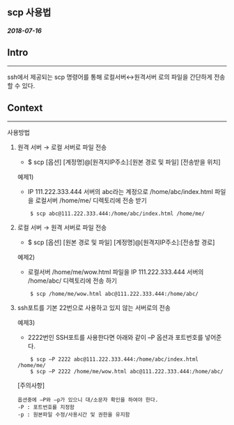 ## scp 사용법

##### 2018-07-16
## Intro
----
ssh에서 제공되는 scp 명령어를 통해 로컬서버↔원격서버 로의 파일을 간단하게 전송할 수 있다.

## Context
---
 
사용방법
1. 원격 서버 → 로컬 서버로 파일 전송
    - $ scp [옵션] [계정명]@[원격지IP주소]:[원본 경로 및 파일] [전송받을 위치]


    예제1) 
    - IP 111.222.333.444 서버의 abc라는 계정으로 /home/abc/index.html 파일을 로컬서버 /home/me/ 디렉토리에 전송 받기
    ```
        $ scp abc@111.222.333.444:/home/abc/index.html /home/me/
    ```
2. 로컬 서버 → 원격 서버로 파일 전송
    - $ scp [옵션] [원본 경로 및 파일] [계정명]@[원격지IP주소]:[전송할 경로]


    예제2) 
    
    - 로컬서버 /home/me/wow.html 파일을 IP 111.222.333.444 서버의 /home/abc/ 디렉토리에 전송 하기
    ```
        $ scp /home/me/wow.html abc@111.222.333.444:/home/abc/
    ```
3. ssh포트를 기본 22번으로 사용하고 있지 않는 서버로의 전송

    예제3) 
    - 2222번인 SSH포트를 사용한다면 아래와 같이 –P 옵션과 포트번호를 넣어준다.
    ```
        $ scp –P 2222 abc@111.222.333.444:/home/abc/index.html /home/me/
        $ scp –P 2222 /home/me/wow.html abc@111.222.333.444:/home/abc/
    ```




    [주의사항]
    ```
    옵션중에 –P와 –p가 있으니 대/소문자 확인을 하여야 한다.
    -P : 포트번호를 지정함
    -p : 원본파일 수정/사용시간 및 권한을 유지함
    ```